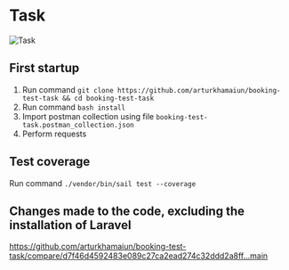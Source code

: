 # Task
![Task](https://i.imgur.com/7ww3igg.png)

## First startup
1. Run command `git clone https://github.com/arturkhamaiun/booking-test-task && cd booking-test-task`
2. Run command `bash install`
3. Import postman collection using file `booking-test-task.postman_collection.json`
4. Perform requests

## Test coverage
Run command `./vendor/bin/sail test --coverage`

## Changes made to the code, excluding the installation of Laravel
https://github.com/arturkhamaiun/booking-test-task/compare/d7f46d4592483e089c27ca2ead274c32ddd2a8ff...main
